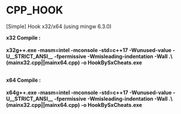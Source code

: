 # CPP_HOOK
[Simple] Hook x32/x64 (using mingw 6.3.0)

**x32 Compile :**<br/><br/>
**x32g++.exe -masm=intel -mconsole  -std=c++17 -Wunused-value -U__STRICT_ANSI__ -fpermissive -Wmisleading-indentation -Wall .\\(mainx32.cpp||mainx64.cpp) -o HookBySxCheats.exe**<br/><br/>

**x64 Compile :**<br/><br/>
**x64g++.exe -masm=intel -mconsole  -std=c++17 -Wunused-value   -U__STRICT_ANSI__ -fpermissive -Wmisleading-indentation -Wall .\\(mainx32.cpp||mainx64.cpp) -o HookBySxCheats.exe**<br/><br/>
